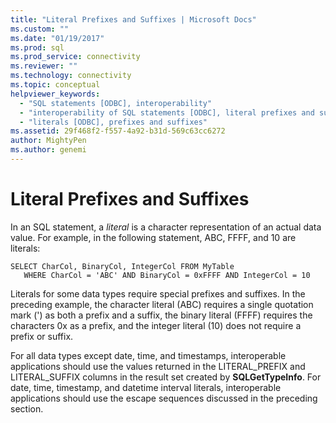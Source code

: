 ```yaml
---
title: "Literal Prefixes and Suffixes | Microsoft Docs"
ms.custom: ""
ms.date: "01/19/2017"
ms.prod: sql
ms.prod_service: connectivity
ms.reviewer: ""
ms.technology: connectivity
ms.topic: conceptual
helpviewer_keywords: 
  - "SQL statements [ODBC], interoperability"
  - "interoperability of SQL statements [ODBC], literal prefixes and suffixes"
  - "literals [ODBC], prefixes and suffixes"
ms.assetid: 29f468f2-f557-4a92-b31d-569c63cc6272
author: MightyPen
ms.author: genemi
---
```

# Literal Prefixes and Suffixes
In an SQL statement, a *literal* is a character representation of an actual data value. For example, in the following statement, ABC, FFFF, and 10 are literals:  
  
```  
SELECT CharCol, BinaryCol, IntegerCol FROM MyTable  
   WHERE CharCol = 'ABC' AND BinaryCol = 0xFFFF AND IntegerCol = 10  
```  
  
 Literals for some data types require special prefixes and suffixes. In the preceding example, the character literal (ABC) requires a single quotation mark (') as both a prefix and a suffix, the binary literal (FFFF) requires the characters 0x as a prefix, and the integer literal (10) does not require a prefix or suffix.  
  
 For all data types except date, time, and timestamps, interoperable applications should use the values returned in the LITERAL_PREFIX and LITERAL_SUFFIX columns in the result set created by **SQLGetTypeInfo**. For date, time, timestamp, and datetime interval literals, interoperable applications should use the escape sequences discussed in the preceding section.
